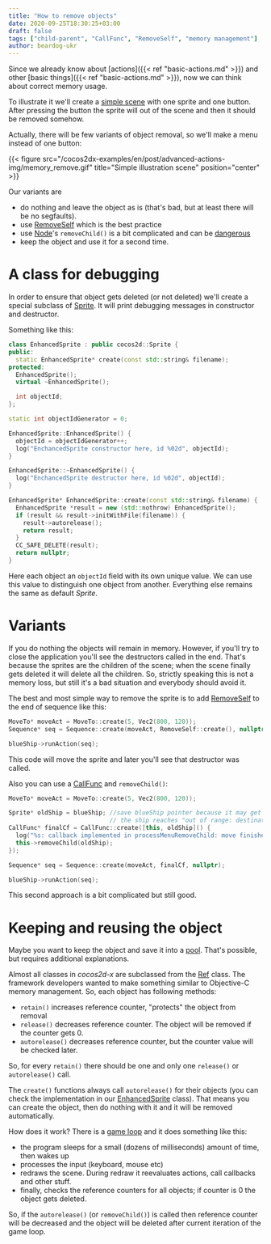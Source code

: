 ```yaml
---
title: "How to remove objects"
date: 2020-09-25T18:30:25+03:00
draft: false
tags: ["child-parent", "CallFunc", "RemoveSelf", "memory management"]
author: beardog-ukr
---
```


Since we already know about [actions]({{< ref "basic-actions.md" >}}) and other [basic things]({{< ref "basic-actions.md" >}}), now we can think about correct memory usage.

To illustrate it we'll create a [simple scene](https://github.com/beardog-ukr/cocos2dx-examples/blob/master/examples/AdvancedActions/Classes/MemoryDemoScene.cpp) with one sprite and one button. After pressing the button the sprite will out of the scene and then it should be removed somehow.

<!--more-->

Actually, there will be few variants of object removal, so we'll make a menu instead of one button:

{{< figure src="/cocos2dx-examples/en/post/advanced-actions-img/memory_remove.gif" title="Simple illustration scene" position="center" >}}

Our variants are
* do nothing and leave the object as is (that's bad, but at least there will be no segfaults).
* use [RemoveSelf](https://docs.cocos2d-x.org/api-ref/cplusplus/v4x/d4/d11/classcocos2d_1_1_remove_self.html) which is the best practice
* use [Node](https://docs.cocos2d-x.org/api-ref/cplusplus/v4x/d3/d82/classcocos2d_1_1_node.html)'s `removeChild()` is a bit complicated and can be [dangerous](https://discuss.cocos2d-x.org/t/why-removefromparent-removechild-could-be-dangerous/32223)
* keep the object and use it for a second time.

# A class for debugging

In order to ensure that object gets deleted (or not deleted) we'll create  a special subclass of [Sprite](https://docs.cocos2d-x.org/api-ref/cplusplus/v4x/d3/d5c/classcocos2d_1_1_sprite.html). It will print debugging messages in constructor and destructor.

Something like this:
```cpp
class EnhancedSprite : public cocos2d::Sprite {
public:
  static EnhancedSprite* create(const std::string& filename);
protected:
  EnhancedSprite();
  virtual ~EnhancedSprite();

  int objectId;
};

static int objectIdGenerator = 0;

EnhancedSprite::EnhancedSprite() {
  objectId = objectIdGenerator++;
  log("EnchancedSprite constructor here, id %02d", objectId);
}

EnhancedSprite::~EnhancedSprite() {
  log("EnchancedSprite destructor here, id %02d", objectId);
}

EnhancedSprite* EnhancedSprite::create(const std::string& filename) {
  EnhancedSprite *result = new (std::nothrow) EnhancedSprite();
  if (result && result->initWithFile(filename)) {
    result->autorelease();
    return result;
  }
  CC_SAFE_DELETE(result);
  return nullptr;
}
```

Here each object an `objectId` field with its own unique value. We can use this value to distinguish one object from another. Everything else remains the same as default _Sprite_.

# Variants

If you do nothing the objects will remain in memory. However, if you'll try to close the application you'll see the destructors called in the end. That's because the sprites are the children of the scene; when the scene finally gets deleted it will delete all the children. So, strictly speaking this is not a memory loss, but still it's a bad situation and everybody should avoid it.

The best and most simple way to remove the sprite is to add [RemoveSelf](https://docs.cocos2d-x.org/api-ref/cplusplus/v4x/d4/d11/classcocos2d_1_1_remove_self.html) to the end of sequence like this:
```cpp
MoveTo* moveAct = MoveTo::create(5, Vec2(800, 120));
Sequence* seq = Sequence::create(moveAct, RemoveSelf::create(), nullptr);

blueShip->runAction(seq);
```

This code will move the sprite and later you'll see that destructor was called.

Also you can use a [CallFunc](https://docs.cocos2d-x.org/api-ref/cplusplus/v4x/d3/d32/classcocos2d_1_1_call_func.html) and `removeChild()`:
```cpp
MoveTo* moveAct = MoveTo::create(5, Vec2(800, 120));

Sprite* oldShip = blueShip; //save blueShip pointer because it may get changed by the time
                            // the ship reaches "out of range: destination
CallFunc* finalCf = CallFunc::create([this, oldShip]() {
  log("%s: callback implemented in processMenuRemoveChild: move finished", __func__);
  this->removeChild(oldShip);
});

Sequence* seq = Sequence::create(moveAct, finalCf, nullptr);

blueShip->runAction(seq);
```
This second approach is a bit complicated but still good.

# Keeping and reusing the object

Maybe you want to keep the object and save it into a [pool](https://en.wikipedia.org/wiki/Pool_(computer_science)). That's possible, but requires additional explanations.

Almost all classes in _cocos2d-x_ are subclassed from the [Ref](https://docs.cocos2d-x.org/api-ref/cplusplus/v4x/df/d28/classcocos2d_1_1_ref.html) class. The framework developers wanted to make something similar to Objective-C memory management. So, each object has following methods:
* `retain()` increases reference counter, "protects" the object from removal
* `release()` decreases reference counter. The object will be removed if the counter gets 0.
* `autorelease()` decreases reference counter, but the counter value will be checked later.

So, for every `retain()` there should be one and only one `release()` or `autorelease()` call.

The `create()` functions always call `autorelease()` for their objects (you can check the implementation in our [EnhancedSprite](https://github.com/beardog-ukr/cocos2dx-examples/blob/master/examples/AdvancedActions/Classes/EnhancedSprite.cpp) class). That means you can create the object, then do nothing with it and it will be removed automatically.

How does it work? There is a [game loop](https://gamefromscratch.com/cocos2d-x-tutorial-series-game-loop-updates-and-action-handling/) and it does something like this:
* the program sleeps for a small (dozens of milliseconds)  amount of time, then wakes up
* processes the input (keyboard, mouse etc)
* redraws the scene. During redraw it reevaluates actions, call callbacks and other stuff.
* finally, checks the reference counters for all objects; if counter is 0 the object gets deleted.

So, if the `autorelease()` (or `removeChild()`) is called then reference counter will be decreased and the object will be deleted after current iteration of the game loop.
